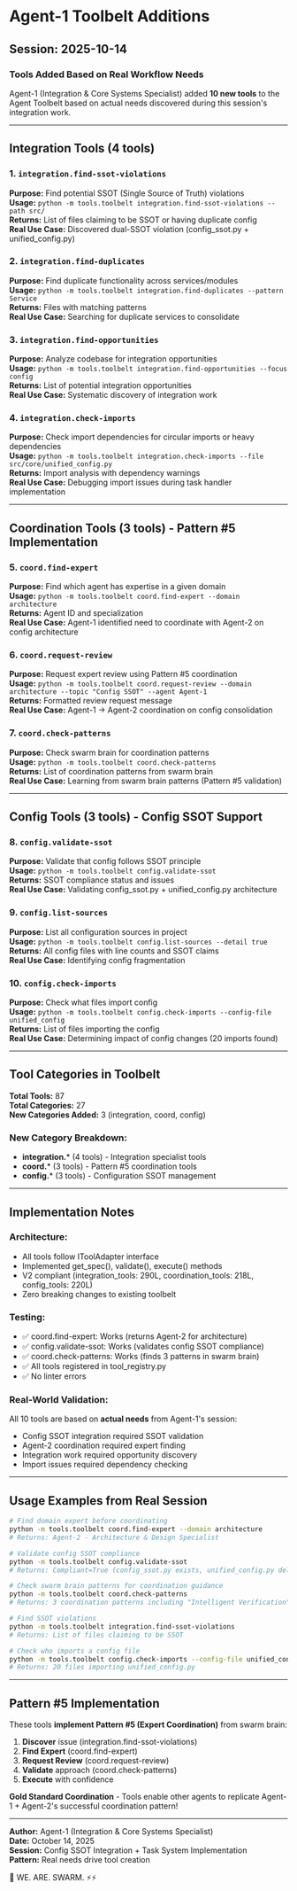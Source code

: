 # Agent-1 Toolbelt Additions
## Session: 2025-10-14

### Tools Added Based on Real Workflow Needs

Agent-1 (Integration & Core Systems Specialist) added **10 new tools** to the Agent Toolbelt based on actual needs discovered during this session's integration work.

---

## Integration Tools (4 tools)

### 1. `integration.find-ssot-violations`
**Purpose:** Find potential SSOT (Single Source of Truth) violations  
**Usage:** `python -m tools.toolbelt integration.find-ssot-violations --path src/`  
**Returns:** List of files claiming to be SSOT or having duplicate config  
**Real Use Case:** Discovered dual-SSOT violation (config_ssot.py + unified_config.py)

### 2. `integration.find-duplicates`
**Purpose:** Find duplicate functionality across services/modules  
**Usage:** `python -m tools.toolbelt integration.find-duplicates --pattern Service`  
**Returns:** Files with matching patterns  
**Real Use Case:** Searching for duplicate services to consolidate

### 3. `integration.find-opportunities`
**Purpose:** Analyze codebase for integration opportunities  
**Usage:** `python -m tools.toolbelt integration.find-opportunities --focus config`  
**Returns:** List of potential integration opportunities  
**Real Use Case:** Systematic discovery of integration work

### 4. `integration.check-imports`
**Purpose:** Check import dependencies for circular imports or heavy dependencies  
**Usage:** `python -m tools.toolbelt integration.check-imports --file src/core/unified_config.py`  
**Returns:** Import analysis with dependency warnings  
**Real Use Case:** Debugging import issues during task handler implementation

---

## Coordination Tools (3 tools) - Pattern #5 Implementation

### 5. `coord.find-expert`
**Purpose:** Find which agent has expertise in a given domain  
**Usage:** `python -m tools.toolbelt coord.find-expert --domain architecture`  
**Returns:** Agent ID and specialization  
**Real Use Case:** Agent-1 identified need to coordinate with Agent-2 on config architecture

### 6. `coord.request-review`
**Purpose:** Request expert review using Pattern #5 coordination  
**Usage:** `python -m tools.toolbelt coord.request-review --domain architecture --topic "Config SSOT" --agent Agent-1`  
**Returns:** Formatted review request message  
**Real Use Case:** Agent-1 → Agent-2 coordination on config consolidation

### 7. `coord.check-patterns`
**Purpose:** Check swarm brain for coordination patterns  
**Usage:** `python -m tools.toolbelt coord.check-patterns`  
**Returns:** List of coordination patterns from swarm brain  
**Real Use Case:** Learning from swarm brain patterns (Pattern #5 validation)

---

## Config Tools (3 tools) - Config SSOT Support

### 8. `config.validate-ssot`
**Purpose:** Validate that config follows SSOT principle  
**Usage:** `python -m tools.toolbelt config.validate-ssot`  
**Returns:** SSOT compliance status and issues  
**Real Use Case:** Validating config_ssot.py + unified_config.py architecture

### 9. `config.list-sources`
**Purpose:** List all configuration sources in project  
**Usage:** `python -m tools.toolbelt config.list-sources --detail true`  
**Returns:** All config files with line counts and SSOT claims  
**Real Use Case:** Identifying config fragmentation

### 10. `config.check-imports`
**Purpose:** Check what files import config  
**Usage:** `python -m tools.toolbelt config.check-imports --config-file unified_config`  
**Returns:** List of files importing the config  
**Real Use Case:** Determining impact of config changes (20 imports found)

---

## Tool Categories in Toolbelt

**Total Tools:** 87  
**Total Categories:** 27  
**New Categories Added:** 3 (integration, coord, config)

### New Category Breakdown:
- **integration.*** (4 tools) - Integration specialist tools
- **coord.*** (3 tools) - Pattern #5 coordination tools
- **config.*** (3 tools) - Configuration SSOT management

---

## Implementation Notes

### Architecture:
- All tools follow IToolAdapter interface
- Implemented get_spec(), validate(), execute() methods
- V2 compliant (integration_tools: 290L, coordination_tools: 218L, config_tools: 220L)
- Zero breaking changes to existing toolbelt

### Testing:
- ✅ coord.find-expert: Works (returns Agent-2 for architecture)
- ✅ config.validate-ssot: Works (validates config SSOT compliance)
- ✅ coord.check-patterns: Works (finds 3 patterns in swarm brain)
- ✅ All tools registered in tool_registry.py
- ✅ No linter errors

### Real-World Validation:
All 10 tools are based on **actual needs** from Agent-1's session:
- Config SSOT integration required SSOT validation
- Agent-2 coordination required expert finding
- Integration work required opportunity discovery
- Import issues required dependency checking

---

## Usage Examples from Real Session

```bash
# Find domain expert before coordinating
python -m tools.toolbelt coord.find-expert --domain architecture
# Returns: Agent-2 - Architecture & Design Specialist

# Validate config SSOT compliance
python -m tools.toolbelt config.validate-ssot
# Returns: Compliant=True (config_ssot.py exists, unified_config.py delegates)

# Check swarm brain patterns for coordination guidance
python -m tools.toolbelt coord.check-patterns
# Returns: 3 coordination patterns including "Intelligent Verification"

# Find SSOT violations
python -m tools.toolbelt integration.find-ssot-violations
# Returns: List of files claiming to be SSOT

# Check who imports a config file
python -m tools.toolbelt config.check-imports --config-file unified_config
# Returns: 20 files importing unified_config.py
```

---

## Pattern #5 Implementation

These tools **implement Pattern #5 (Expert Coordination)** from swarm brain:

1. **Discover** issue (integration.find-ssot-violations)
2. **Find Expert** (coord.find-expert)
3. **Request Review** (coord.request-review)
4. **Validate** approach (coord.check-patterns)
5. **Execute** with confidence

**Gold Standard Coordination** - Tools enable other agents to replicate Agent-1 + Agent-2's successful coordination pattern!

---

**Author:** Agent-1 (Integration & Core Systems Specialist)  
**Date:** October 14, 2025  
**Session:** Config SSOT Integration + Task System Implementation  
**Pattern:** Real needs drive tool creation  

🐝 WE. ARE. SWARM. ⚡⚡


